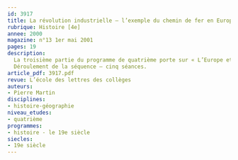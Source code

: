 ```yaml
---
id: 3917
title: La révolution industrielle – l’exemple du chemin de fer en Europe au XIXe siècle
rubrique: Histoire [4e]
annee: 2000
magazine: n°13 1er mai 2001
pages: 19
description: 
  La troisième partie du programme de quatrième porte sur « L’Europe et son expansion au XIXe siècle (1815-1914) » et prévoit de commencer par un imposant chapitre de sept à huit heures sur « l’âge industriel ». Les instructions officielles donnent une piste à exploiter lorsqu’elles demandent d’étudier une locomotive à vapeur en document. Le chemin de fer est non seulement la branche qui, dans la deuxième moitié du XIXe siècle, entraîne le reste de l’industrie à sa suite, mais est aussi une invention qui a durablement marqué notre civilisation.
  Déroulement de la séquence – cinq séances.
article_pdf: 3917.pdf
revue: L’école des lettres des collèges
auteurs:
- Pierre Martin
disciplines:
- histoire-géographie
niveau_etudes:
- quatrième
programmes:
- histoire - le 19e siècle
siecles:
- 19e siècle
---
```

